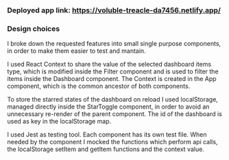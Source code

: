 ### Deployed app link: https://voluble-treacle-da7456.netlify.app/

### Design choices

I broke down the requested features into small single purpose components, in order to make them easier to test and mantain.

I used React Context to share the value of the selected dashboard items type, which is modified inside the Filter component and is used to filter the items inside the Dashboard component. The Context is created in the App component, which is the common ancestor of both components.

To store the starred states of the dashboard on reload I used localStorage, managed directly inside the StarToggle component, in order to avoid an unnecessary re-render of the parent component. The id of the dashboard is used as key in the localStorage map.

I used Jest as testing tool. Each component has its own test file. When needed by the component I mocked the functions which perform api calls, the localStorage setItem and getItem functions and the context value.
